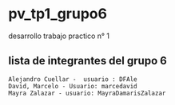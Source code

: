 # pv_tp1_grupo6
desarrollo trabajo practico n° 1

## lista de integrantes del grupo 6 
    Alejandro Cuellar -  usuario : DFAle
    David, Marcelo - Usuario: marcedavid
    Mayra Zalazar - usuario: MayraDamarisZalazar
